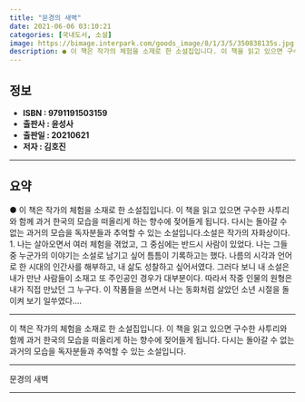 ```yaml
---
title: "문경의 새벽"
date: 2021-06-06 03:10:21
categories: [국내도서, 소설]
image: https://bimage.interpark.com/goods_image/8/1/3/5/350838135s.jpg
description: ● 이 책은 작가의 체험을 소재로 한 소설집입니다. 이 책을 읽고 있으면 구수한 사투리와 함께 과거 한국의 모습을 떠올리게 하는 향수에 젖어들게 됩니다. 다시는 돌아갈 수 없는 과거의 모습을 독자분들과 추억할 수 있는 소설입니다.소설은 작가의 자화상이다. 1. 나는 살아오면서 여러
---
```


## **정보**

- **ISBN : 9791191503159**
- **출판사 : 윤성사**
- **출판일 : 20210621**
- **저자 : 김호진**

------



## **요약**

●  이 책은 작가의 체험을 소재로 한 소설집입니다. 이 책을 읽고 있으면 구수한 사투리와 함께 과거 한국의 모습을 떠올리게 하는 향수에 젖어들게 됩니다. 다시는 돌아갈 수 없는 과거의 모습을 독자분들과 추억할 수 있는 소설입니다.소설은 작가의 자화상이다. 1.  나는 살아오면서 여러 체험을 겪었고, 그 중심에는 반드시 사람이 있었다. 나는 그들 중 누군가의 이야기는 소설로 남기고 싶어 틈틈이 기록하고는 했다. 나름의 시각과 언어로 한 시대의 인간사를 해부하고, 내 삶도 성찰하고 싶어서였다. 그러다 보니 내 소설은 내가 만난 사람들이 소재고 또 주인공인 경우가 대부분이다. 따라서 작중 인물의 원형은 내가 직접 만났던 그 누구다.  이 작품들을 쓰면서 나는 동화처럼 살았던 소년 시절을 돌이켜 보기 일쑤였다....

------

이 책은 작가의 체험을 소재로 한 소설집입니다. 이 책을 읽고 있으면 구수한 사투리와 함께 과거 한국의 모습을 떠올리게 하는 향수에 젖어들게 됩니다. 다시는 돌아갈 수 없는 과거의 모습을 독자분들과 추억할 수 있는 소설입니다.

------


문경의 새벽 

------


